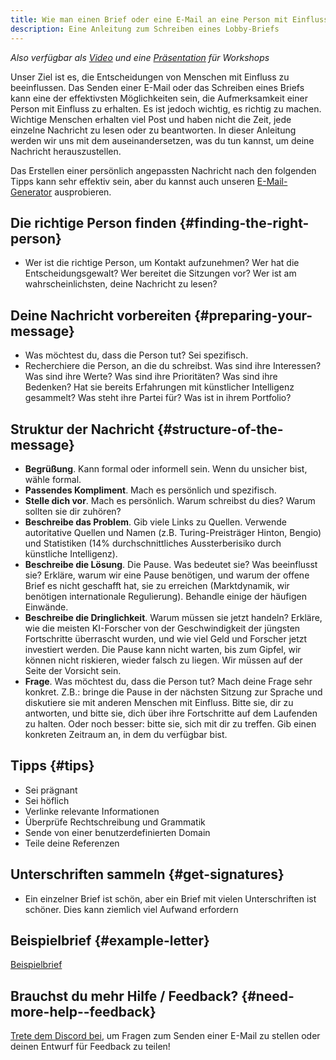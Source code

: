 ```yaml
---
title: Wie man einen Brief oder eine E-Mail an eine Person mit Einfluss schreibt
description: Eine Anleitung zum Schreiben eines Lobby-Briefs
---
```

_Also verfügbar als [Video](https://www.youtube.com/watch?v=Mjq4NFiKKd0) und eine [Präsentation](https://tiny.cc/emaillobby) für Workshops_

Unser Ziel ist es, die Entscheidungen von Menschen mit Einfluss zu beeinflussen.
Das Senden einer E-Mail oder das Schreiben eines Briefs kann eine der effektivsten Möglichkeiten sein, die Aufmerksamkeit einer Person mit Einfluss zu erhalten.
Es ist jedoch wichtig, es richtig zu machen.
Wichtige Menschen erhalten viel Post und haben nicht die Zeit, jede einzelne Nachricht zu lesen oder zu beantworten.
In dieser Anleitung werden wir uns mit dem auseinandersetzen, was du tun kannst, um deine Nachricht herauszustellen.

Das Erstellen einer persönlich angepassten Nachricht nach den folgenden Tipps kann sehr effektiv sein, aber du kannst auch unseren [E-Mail-Generator](/email-builder) ausprobieren.

## Die richtige Person finden {#finding-the-right-person}

- Wer ist die richtige Person, um Kontakt aufzunehmen? Wer hat die Entscheidungsgewalt? Wer bereitet die Sitzungen vor? Wer ist am wahrscheinlichsten, deine Nachricht zu lesen?

## Deine Nachricht vorbereiten {#preparing-your-message}

- Was möchtest du, dass die Person tut? Sei spezifisch.
- Recherchiere die Person, an die du schreibst. Was sind ihre Interessen? Was sind ihre Werte? Was sind ihre Prioritäten? Was sind ihre Bedenken? Hat sie bereits Erfahrungen mit künstlicher Intelligenz gesammelt? Was steht ihre Partei für? Was ist in ihrem Portfolio?

## Struktur der Nachricht {#structure-of-the-message}

- **Begrüßung**. Kann formal oder informell sein. Wenn du unsicher bist, wähle formal.
- **Passendes Kompliment**. Mach es persönlich und spezifisch.
- **Stelle dich vor**. Mach es persönlich. Warum schreibst du dies? Warum sollten sie dir zuhören?
- **Beschreibe das Problem**. Gib viele Links zu Quellen. Verwende autoritative Quellen und Namen (z.B. Turing-Preisträger Hinton, Bengio) und Statistiken (14% durchschnittliches Aussterberisiko durch künstliche Intelligenz).
- **Beschreibe die Lösung**. Die Pause. Was bedeutet sie? Was beeinflusst sie? Erkläre, warum wir eine Pause benötigen, und warum der offene Brief es nicht geschafft hat, sie zu erreichen (Marktdynamik, wir benötigen internationale Regulierung). Behandle einige der häufigen Einwände.
- **Beschreibe die Dringlichkeit**. Warum müssen sie jetzt handeln? Erkläre, wie die meisten KI-Forscher von der Geschwindigkeit der jüngsten Fortschritte überrascht wurden, und wie viel Geld und Forscher jetzt investiert werden. Die Pause kann nicht warten, bis zum Gipfel, wir können nicht riskieren, wieder falsch zu liegen. Wir müssen auf der Seite der Vorsicht sein.
- **Frage**. Was möchtest du, dass die Person tut? Mach deine Frage sehr konkret. Z.B.: bringe die Pause in der nächsten Sitzung zur Sprache und diskutiere sie mit anderen Menschen mit Einfluss. Bitte sie, dir zu antworten, und bitte sie, dich über ihre Fortschritte auf dem Laufenden zu halten. Oder noch besser: bitte sie, sich mit dir zu treffen. Gib einen konkreten Zeitraum an, in dem du verfügbar bist.

## Tipps {#tips}

- Sei prägnant
- Sei höflich
- Verlinke relevante Informationen
- Überprüfe Rechtschreibung und Grammatik
- Sende von einer benutzerdefinierten Domain
- Teile deine Referenzen

## Unterschriften sammeln {#get-signatures}

- Ein einzelner Brief ist schön, aber ein Brief mit vielen Unterschriften ist schöner. Dies kann ziemlich viel Aufwand erfordern

## Beispielbrief {#example-letter}

[Beispielbrief](https://docs.google.com/document/d/1M3Wc7JMNn8UUZmOfuxOW7a6GtTCckY7fkpd-pmv3Fr8/edit)

## Brauchst du mehr Hilfe / Feedback? {#need-more-help--feedback}

[Trete dem Discord bei](https://discord.gg/2XXWXvErfA), um Fragen zum Senden einer E-Mail zu stellen oder deinen Entwurf für Feedback zu teilen!